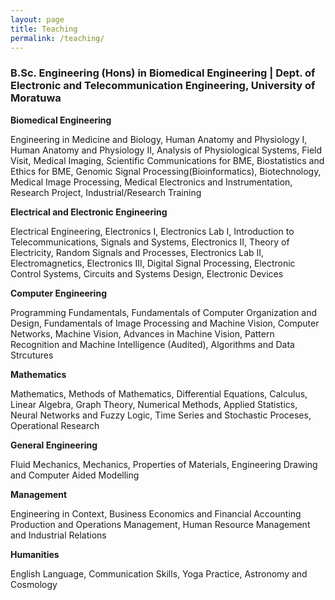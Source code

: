 ```yaml
---
layout: page
title: Teaching
permalink: /teaching/
---
```


### B.Sc. Engineering (Hons) in Biomedical Engineering | Dept. of Electronic and Telecommunication Engineering, University of Moratuwa

**Biomedical Engineering**

Engineering in Medicine and Biology, Human Anatomy and Physiology I, Human Anatomy and Physiology II, Analysis of Physiological Systems, Field Visit, Medical Imaging, Scientific Communications for BME, Biostatistics and Ethics for BME, Genomic Signal Processing(Bioinformatics), Biotechnology, Medical Image Processing, Medical Electronics and Instrumentation, Research Project, Industrial/Research Training 

**Electrical and Electronic Engineering**

Electrical Engineering, Electronics I, Electronics Lab I, Introduction to Telecommunications, Signals and Systems, Electronics II, Theory of Electricity, Random Signals and Processes, Electronics Lab II, Electromagnetics, Electronics III, Digital Signal Processing, Electronic Control Systems, Circuits and Systems Design, Electronic Devices

**Computer Engineering** 

Programming Fundamentals, Fundamentals of Computer Organization and Design, Fundamentals of Image Processing and Machine Vision, Computer Networks, Machine Vision, Advances in Machine Vision, Pattern Recognition and Machine Intelligence (Audited), Algorithms and Data Strcutures

**Mathematics**

Mathematics, Methods of Mathematics, Differential Equations, Calculus, Linear Algebra, Graph Theory, Numerical Methods, Applied Statistics, Neural Networks and Fuzzy Logic, Time Series and Stochastic Proceses, Operational Research

**General Engineering** 

Fluid Mechanics, Mechanics, Properties of Materials, Engineering Drawing and Computer Aided Modelling 

**Management**

Engineering in Context, Business Economics and Financial Accounting 
Production and Operations Management, Human Resource Management and Industrial Relations

**Humanities**

English Language, Communication Skills, Yoga Practice, Astronomy and Cosmology 

